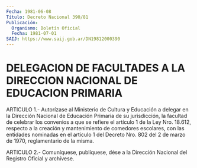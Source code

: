 ```yaml
---
Fecha: 1981-06-08
Título: Decreto Nacional 390/81
Publicación:
  Organismo: Boletín Oficial
  Fecha: 1981-07-01
SAIJ: https://www.saij.gob.ar/DN19812000390
---
```

# DELEGACION DE FACULTADES A LA DIRECCION NACIONAL DE EDUCACION PRIMARIA

<a id="1"></a>
ARTICULO  1.-  Autorízase  al  Ministerio  de Cultura y Educación a delegar  en  la  Dirección  Nacional de Educación  Primaria  de  su jurisdicción,  la facultad de  celebrar  los  convenios  a  que  se refiere el artículo  1  de  la  Ley  Nro.  18.612,  respecto  a  la creación  y mantenimiento de comedores escolares, con las entidades nominadas en  el  artículo 1 del Decreto Nro. 802 del 2 de marzo de 1970, reglamentario de la misma.

<a id="2"></a>
ARTICULO  2.- Comuníquese, publíquese, dése a la Dirección Nacional del Registro Oficial y archívese.